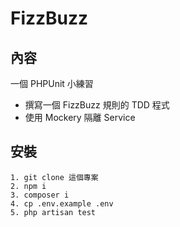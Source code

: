 # FizzBuzz

## 內容
一個 PHPUnit 小練習

- 撰寫一個 FizzBuzz 規則的 TDD 程式
- 使用 Mockery 隔離 Service

## 安裝
```
1. git clone 這個專案
2. npm i
3. composer i
4. cp .env.example .env
5. php artisan test
```
